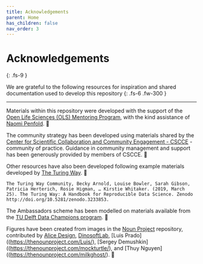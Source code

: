 ```yaml
---
title: Acknowledgements
parent: Home
has_children: false
nav_order: 3
---
```


# Acknowledgements
{: .fs-9 }

We are grateful to the following resources for inspiration and shared documentation used to develop this repository
{: .fs-6 .fw-300 }

---

Materials within this repository were developed with the support of the [Open Life Sciences (OLS) Mentoring Program](https://openlifesci.org), with the kind assistance of [Naomi Penfold](https://github.com/npscience). 🙏

The community strategy has been developed using materials shared by the [Center for Scientific Collaboration and Community Engagement - CSCCE](https://www.cscce.org) - community of practice. Guidance in community management and support has been generously provided by members of CSCCE. 🙏

Other resources have also been developed following example materials developed by [The Turing Way](https://the-turing-way.netlify.app/welcome). 🙏

`The Turing Way Community, Becky Arnold, Louise Bowler, Sarah Gibson, Patricia Herterich, Rosie Higman, … Kirstie Whitaker. (2019, March 25). The Turing Way: A Handbook for Reproducible Data Science. Zenodo http://doi.org/10.5281/zenodo.3233853.`

The Ambassadors scheme has been modelled on materials available from the [TU Delft Data Champions program](https://www.tudelft.nl/en/library/current-topics/research-data-management/r/support/data-champions/). 🙏

Figures have been created from images in the [Noun Project](https://thenounproject.com) repository, contributed by [Alice Design](https://thenounproject.com/rose-alice-design/), [DinosoftLab](https://thenounproject.com/dinosoftlab/), [Luis Prado]((https://thenounproject.com/Luis/), [Sergey Demushkin]((https://thenounproject.com/mockturtle/), and [Thuy Nguyen]((https://thenounproject.com/milkghost/). 🙏 
